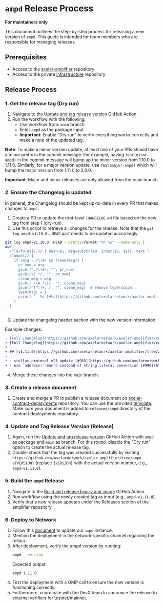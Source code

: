 # `ampd` Release Process

**For maintainers only**

This document outlines the step-by-step process for releasing a new version of `ampd`. This guide is intended for team members who are responsible for managing releases.

## Prerequisites

- Access to the [axelar-amplifier](https://github.com/axelarnetwork/axelar-amplifier) repository
- Access to the private [infrastructure](https://github.com/axelarnetwork/infrastructure) repository

## Release Process

### 1. Get the release tag (Dry run)

1. Navigate to the [Update and tag release version](https://github.com/axelarnetwork/axelar-amplifier/actions/workflows/release.yaml) GitHub Action.
2. Run the workflow with the following:
   - Use workflow from: `main` branch
   - Enter `ampd` as the package input
   - **Important**: Enable "Dry run" to verify everything works correctly and make a note of the updated tag.

**Note**: To make a minor version update, at least one of your PRs should have a minor prefix in the commit message. For example, having `feat(minor-ampd)` in the commit message will bump up the minor version from 1.10.0 to 1.11.0. Similarly, for a major version update, use `feat(major-ampd)` which will bump the major version from 1.11.0 to 2.0.0.

**Important**: Major and minor releases are only allowed from the main branch.

### 2. Ensure the Changelog is updated

In general, the Changelog should be kept up-to-date in every PR that makes changes to `ampd`.

1. Create a PR to update the root-level `CHANGELOG.md` file based on the new tag from step 1 (dry-run).
2. Use this script to retrieve all changes for the release. Note that the `git log ampd-v1.10.0..HEAD` part needs to be updated accordingly:

```bash
git log ampd-v1.10.0..HEAD --pretty=format:"%h %s" --name-only |
awk '
  /^[a-f0-9]{7,}/ { hash=$1; msg=substr($0, index($0, $2)); next }
  /^ampd\// {
    if (msg ~ /\(#/ && !seen[msg]) {
      pr_num = msg
      gsub(/^.*\(#/, "", pr_num)
      gsub(/\).*/, "", pr_num)
      clean_msg = msg
      gsub(/ \(#.*\)/, "", clean_msg)
      gsub(/^[^:]+: /, "", clean_msg)  # remove type(scope):
      seen[msg] = 1
      printf "- %s [#%s](https://github.com/axelarnetwork/axelar-amplifier/pull/%s)\n", clean_msg, pr_num, pr_num
    }
  }
'
```

3. Update the changelog header section with the new version information.

Example changes:

```diff
- [Full Changelog](https://github.com/axelarnetwork/axelar-amplifier/compare/ampd-v1.10.0..HEAD)
+ [Full Changelog](https://github.com/axelarnetwork/axelar-amplifier/compare/ampd-v1.11.0..HEAD)
+
+ ## [v1.11.0](https://github.com/axelarnetwork/axelar-amplifier/tree/ampd-v1.11.0) (2025-08-14)
+
+ - stellar protocol v23 update [#968](https://github.com/axelarnetwork/axelar-amplifier/pull/968)
+ - use `address!` macro instead of string literal conversion [#996](https://github.com/axelarnetwork/axelar-amplifier/pull/996)
```

4. Merge these changes into the `main` branch.

### 3. Create a release document

1. Create and merge a PR to publish a release document on [axelar-contract-deployments](https://github.com/axelarnetwork/axelar-contract-deployments) repository. You can use the provided [template](https://github.com/axelarnetwork/axelar-contract-deployments/blob/main/releases/TEMPLATE.md). Make sure your document is added to `releases/ampd` directory of the contract deployments repository.

### 4. Update and Tag Release Version (Release)

1. Again, run the [Update and tag release version](https://github.com/axelarnetwork/axelar-amplifier/actions/workflows/release.yaml) GitHub Action with `ampd` as package and `main` as branch. For this round, disable the "Dry run" option to create the actual release tag.
2. Double-check that the tag was created successfully by visiting `https://github.com/axelarnetwork/axelar-amplifier/tree/ampd-v{VERSION}` (replace `{VERSION}` with the actual version number, e.g., `ampd-v1.11.0`).

### 5. Build the `ampd` Release

1. Navigate to the [Build and release binary and image](https://github.com/axelarnetwork/axelar-amplifier/actions/workflows/build-ampd-release.yaml) GitHub Action.
2. Run workflow using the newly created tag as input (e.g., `ampd-v1.11.0`).
3. Verify that a new release appears under the Releases section of the amplifier repository.

### 6. Deploy to Network

1. Follow this [document](https://www.notion.so/bright-ambert-2bd/How-to-deploy-ampd-release-to-live-networks-1c8c53fccb77806ba035fd2ade6b98e8?pvs=4) to update our `ampd` instance.
2. Mention the deployment in the network-specific channel regarding the rollout.
3. After deployment, verify the ampd version by running:
   ```bash
   ampd --version
   ```
   Expected output:
   ```
   ampd 1.11.0
   ```
4. Test the deployment with a GMP call to ensure the new version is functioning correctly.
5. Furthermore, coordinate with the DevX team to announce the release to external verifiers for testnet/mainnet.
